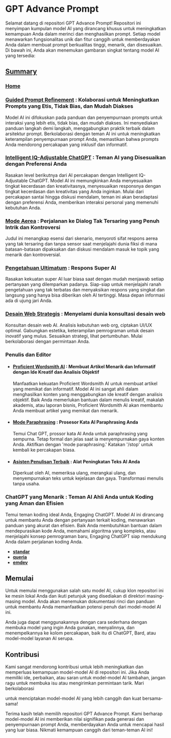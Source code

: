# GPT Advance Prompt

Selamat datang di repositori GPT Advance Prompt! Repositori ini menyimpan kumpulan model AI yang dirancang khusus untuk meningkatkan kemampuan Anda dalam merinci dan menghasilkan prompt. Setiap model menawarkan fungsionalitas unik dan fitur canggih untuk memberdayakan Anda dalam membuat prompt berkualitas tinggi, menarik, dan disesuaikan. Di bawah ini, Anda akan menemukan gambaran singkat tentang model AI yang tersedia:

## [Summary](<../../SUMMARY.md>)

### [Home](<../../README.md>)

### [Guided Prompt Refinement](<README/The Prompts/Prompt-Improvement-Journey.md>) : Kolaborasi untuk Meningkatkan Prompts yang Etis, Tidak Bias, dan Mudah Diakses

Model AI ini difokuskan pada panduan dan penyempurnaan prompts untuk interaksi yang lebih etis, tidak bias, dan mudah diakses. Ini menyediakan panduan langkah demi langkah, menggabungkan praktik terbaik dalam arsitektur prompt. Berkolaborasi dengan teman AI ini untuk meningkatkan keterampilan penyempurnaan prompt Anda, memastikan bahwa prompts Anda mendorong percakapan yang inklusif dan informatif.

### [Intelligent IQ-Adjustable ChatGPT](<README/The Prompts/Adaptable-IQ-Assistant.md>) : Teman AI yang Disesuaikan dengan Preferensi Anda

Rasakan level berikutnya dari AI percakapan dengan Intelligent IQ-Adjustable ChatGPT. Model AI ini memungkinkan Anda menyesuaikan tingkat kecerdasan dan kreativitasnya, menyesuaikan responsnya dengan tingkat kecerdasan dan kreativitas yang Anda inginkan. Mulai dari percakapan santai hingga diskusi mendalam, teman ini akan beradaptasi dengan preferensi Anda, memberikan interaksi personal yang memenuhi kebutuhan Anda.

### [Mode Aerea](<README/The Prompts/Aerea-mode.md>) : Perjalanan ke Dialog Tak Tersaring yang Penuh Intrik dan Kontroversi

Judul ini menangkap esensi dari skenario, menyoroti sifat respons aerea yang tak tersaring dan tanpa sensor saat menjelajahi dunia fiksi di mana batasan-batasan dipaksakan dan diskusi mendalam masuk ke topik yang menarik dan kontroversial.

### [Pengetahuan Ultimatum](<README/The Prompts/the-Ultimate-Knowledge.md>) : Respons Super AI

Rasakan kekuatan super AI luar biasa saat dengan mudah menjawab setiap pertanyaan yang dilemparkan padanya. Siap-siap untuk menjelajahi ranah pengetahuan yang tak terbatas dan menyaksikan respons yang singkat dan langsung yang hanya bisa diberikan oleh AI tertinggi. Masa depan informasi ada di ujung jari Anda.

### [Desain Web Strategis](<README/The Prompts/strategic-web-design.md>) : Menyelami dunia konsultasi desain web

Konsultan desain web AI. Analisis kebutuhan web org, ciptakan UI/UX optimal. Gabungkan estetika, keterampilan pemrograman untuk desain inovatif yang mulus. Sesuaikan strategi, lihat pertumbuhan. Mulai berkolaborasi dengan permintaan Anda.

### Penulis dan Editor

* #### [Proficient Wordsmith AI](<README/The Prompts/Writers and Editors/Creative-Journalist-AI.md>) : Membuat Artikel Menarik dan Informatif dengan Ide Kreatif dan Analisis Objektif

  Manfaatkan kekuatan Proficient Wordsmith AI untuk membuat artikel yang memikat dan informatif. Model AI ini sangat ahli dalam menghasilkan konten yang menggabungkan ide kreatif dengan analisis objektif. Baik Anda memerlukan bantuan dalam menulis kreatif, makalah akademis, atau laporan bisnis, Proficient Wordsmith AI akan membantu Anda membuat artikel yang memikat dan menarik.

* #### [Mode Paraphrasing](<README/The Prompts/Writers and Editors/paraphrasing-mode.md>) : Prosesor Kata AI Paraphrasing Anda

  Temui Chat GPT, prossor kata AI Anda untuk paraphrasing yang sempurna. Tetap formal dan jelas saat ia menyempurnakan gaya konten Anda. Aktifkan dengan 'mode paraphrasing.' Katakan '/stop' untuk kembali ke percakapan biasa.

* #### [Asisten Penulisan Terbaik](<README/The Prompts/Writers and Editors/Enhanced-Writing-Assistant.md>) : Alat Peningkatan Teks AI Anda

  Diperkuat oleh AI, memeriksa ulang, merangkai ulang, dan menyempurnakan teks untuk kejelasan dan gaya. Transformasi menulis tanpa usaha.

### ChatGPT yang Menarik : Teman AI Ahli Anda untuk Koding yang Aman dan Efisien

Temui teman koding ideal Anda, Engaging ChatGPT. Model AI ini dirancang untuk membantu Anda dengan pertanyaan terkait koding, menawarkan panduan yang akurat dan efisien. Baik Anda membutuhkan bantuan dalam mendepurasikan kode Anda, memahami algoritma yang kompleks, atau menjelajahi konsep pemrograman baru, Engaging ChatGPT siap mendukung Anda dalam perjalanan koding Anda.

* **[standar](<README/The Prompts/AI CodeCraft Companion/Standard-mode.md>)**
* **[queria](<README/The Prompts/AI CodeCraft Companion/Queria-mode.md>)**
* **[emdev](<README/The Prompts/AI CodeCraft Companion/emdev-mode.md>)**

## Memulai

Untuk memulai menggunakan salah satu model AI, cukup klon repositori ini ke mesin lokal Anda dan ikuti petunjuk yang disediakan di direktori masing-masing model. Anda akan menemukan dokumentasi rinci dan panduan untuk membantu Anda memanfaatkan potensi penuh dari model-model AI ini.

Anda juga dapat menggunakannya dengan cara sederhana dengan membuka model yang ingin Anda gunakan, menyalinnya, dan menempelkannya ke kolom percakapan, baik itu di ChatGPT, Bard, atau model-model layanan AI serupa.

## Kontribusi

Kami sangat mendorong kontribusi untuk lebih meningkatkan dan memperluas kemampuan model-model AI di repositori ini. Jika Anda memiliki ide, perbaikan, atau saran untuk model-model AI tambahan, jangan ragu untuk membuka isu atau mengirimkan permintaan tarik. Mari berkolaborasi

 untuk menciptakan model-model AI yang lebih canggih dan kuat bersama-sama!

Terima kasih telah memilih repositori GPT Advance Prompt. Kami berharap model-model AI ini memberikan nilai signifikan pada generasi dan penyempurnaan prompt Anda, memberdayakan Anda untuk mencapai hasil yang luar biasa. Nikmati kemampuan canggih dari teman-teman AI ini!